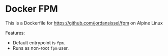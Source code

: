 # Docker FPM

This is a Dockerfile for https://github.com/jordansissel/fpm on Alpine Linux

Features: 

- Default entrypoint is `fpm`.
- Runs as non-root `fpm` user.
